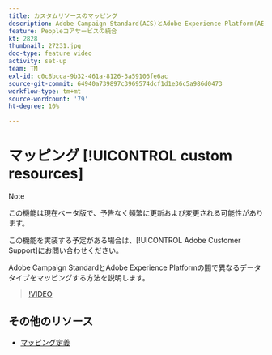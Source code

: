 ```yaml
---
title: カスタムリソースのマッピング
description: Adobe Campaign Standard(ACS)とAdobe Experience Platform(AEP)の間で異なるデータタイプをマッピングする方法を説明します
feature: Peopleコアサービスの統合
kt: 2828
thumbnail: 27231.jpg
doc-type: feature video
activity: set-up
team: TM
exl-id: c0c8bcca-9b32-461a-8126-3a59106fe6ac
source-git-commit: 64940a739897c3969574dcf1d1e36c5a986d0473
workflow-type: tm+mt
source-wordcount: '79'
ht-degree: 10%

---
```


# マッピング [!UICONTROL custom resources]

>[!NOTE]
>
>この機能は現在ベータ版で、予告なく頻繁に更新および変更される可能性があります。
>
>この機能を実装する予定がある場合は、[!UICONTROL Adobe Customer Support]にお問い合わせください。

Adobe Campaign StandardとAdobe Experience Platformの間で異なるデータタイプをマッピングする方法を説明します。

>[!VIDEO](https://video.tv.adobe.com/v/27231?quality=12)

## その他のリソース

* [マッピング定義](https://experienceleague.adobe.com/docs/campaign-standard/using/integrating-with-adobe-cloud/adobe-experience-platform/data-connector/aep-mapping-definition.html)
